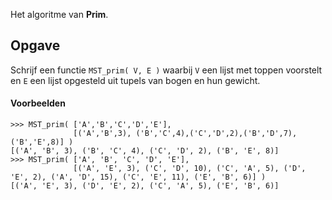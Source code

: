 <div style="text-align: right"><i class="mdi mdi-18 mdi-star"></i><i class="mdi mdi-18 mdi-star"></i><i class="mdi mdi-18 mdi-star-outline"></i><i class="mdi mdi-18 mdi-star-outline"></i></div>

Het algoritme van **Prim**.

## Opgave

Schrijf een functie `MST_prim( V, E )` waarbij `V` een lijst met toppen voorstelt en `E` een lijst opgesteld uit tupels van bogen en hun gewicht.

#### Voorbeelden
```
>>> MST_prim( ['A','B','C','D','E'], 
              [('A','B',3), ('B','C',4),('C','D',2),('B','D',7),('B','E',8)] )
[('A', 'B', 3), ('B', 'C', 4), ('C', 'D', 2), ('B', 'E', 8)]
>>> MST_prim( ['A', 'B', 'C', 'D', 'E'], 
              [('A', 'E', 3), ('C', 'D', 10), ('C', 'A', 5), ('D', 'E', 2), ('A', 'D', 15), ('C', 'E', 11), ('E', 'B', 6)] )
[('A', 'E', 3), ('D', 'E', 2), ('C', 'A', 5), ('E', 'B', 6)]
```